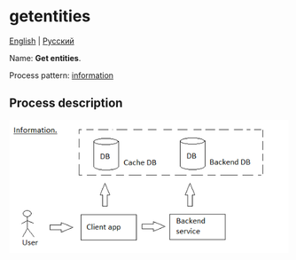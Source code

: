 # getentities

[English](getentities.md) | [Русский](getentities.ru.md)

Name: **Get entities**.

Process pattern: [information](../../processpatterns/information.md)

## Process description

![information_overall](../../img/information_overall.png)
